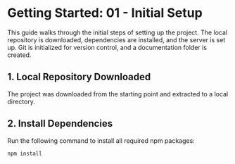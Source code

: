 # Getting Started: 01 - Initial Setup

This guide walks through the initial steps of setting up the project. The local repository is downloaded, dependencies are installed, and the server is set up. Git is initialized for version control, and a documentation folder is created.

## 1. Local Repository Downloaded

The project was downloaded from the starting point and extracted to a local directory. 

## 2. Install Dependencies

Run the following command to install all required npm packages:

```sh
npm install
